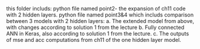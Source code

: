 this folder includs:
python file named point2- the expansion of ch11 code with 2 hidden layers.
python file named point3&4 which includs comparison between 3 models with 2 hidden layers:
a. The extended model from above, with changes according to solution 1 from the lecture
b. Fully connected ANN in Keras, also according to solution 1 from the lecture.
c. The outputs of mse and acc computations from ch11 of the one hidden layer model.
